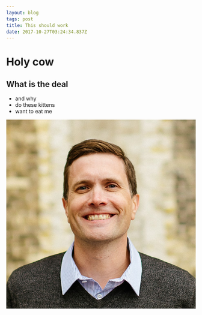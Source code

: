 ```yaml
---
layout: blog
tags: post
title: This should work
date: 2017-10-27T03:24:34.837Z
---
```

# Holy cow

## What is the deal

* and why
* do these kittens
* want to eat me

![null](/images/uploads/stevenhickshires.jpg)
